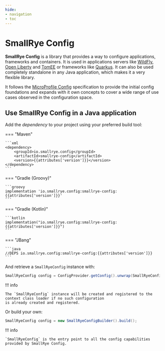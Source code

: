 ```yaml
---
hide:
- navigation
- toc
---
```


# SmallRye Config

**SmallRye Config** is a library that provides a way to configure applications, frameworks and containers. It is used 
in applications servers like [WildFly](https://wildfly.org/), [Open Liberty](https://openliberty.io) and 
[TomEE](https://tomee.apache.org) or frameworks like [Quarkus](https://quarkus.io). It can also be used completely 
standalone in any Java application, which makes it a very flexible library. 

It follows the [MicroProfile Config](https://github.com/eclipse/microprofile-config/) specification to provide 
the initial config foundations and expands with it own concepts to cover a wide range of use cases observed in the 
configuration space.   

## Use SmallRye Config in a Java application

Add the _dependency_ to your project using your preferred build tool:

=== "Maven"

    ```xml
    <dependency>
        <groupId>io.smallrye.config</groupId>
        <artifactId>smallrye-config</artifactId>
        <version>{{attributes['version']}}</version>
    </dependency>
    ```

=== "Gradle (Groovy)"

    ```groovy
    implementation 'io.smallrye.config:smallrye-config:{{attributes['version']}}'
    ```

=== "Gradle (Kotlin)"

    ```kotlin
    implementation("io.smallrye.config:smallrye-config:{{attributes['version']}}")
    ```

=== "JBang"

    ```java
    //DEPS io.smallrye.config:smallrye-config:{{attributes['version']}}
    ```

And retrieve a `SmallRyeConfig` instance with:

```java
SmallRyeConfig config = ConfigProvider.getConfig().unwrap(SmallRyeConfig.class);
```

!!! info

    The `SmallRyeConfig` instance will be created and registered to the context class loader if no such configuration 
    is already created and registered. 

Or build your own:

```java
SmallRyeConfig config = new SmallRyeConfigBuilder().build();
```

!!! info

    `SmallRyeConfig` is the entry point to all the config capabilities provided by SmallRye Config. 
